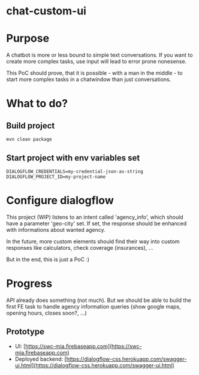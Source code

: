 # chat-custom-ui

# Purpose

A chatbot is more or less bound to simple text conversations. If you want to create more complex tasks, use input will lead to error prone nonesense.

This PoC should prove, that it is possible - with a man in the middle - to start more complex tasks in a chatwindow than just conversations.

# What to do?

## Build project
```
mvn clean package
```

## Start project with env variables set
```
DIALOGFLOW_CREDENTIALS=my-credential-json-as-string
DIALOGFLOW_PROJECT_ID=my-project-name
```

# Configure dialogflow

This project (WIP) listens to an intent called 'agency_info', which should have a parameter 'geo-city' set. If set, the response should be enhanced with informations about wanted agency.

In the future, more custom elements should find their way into custom responses like calculators, check coverage (insurances), ...

But in the end, this is just a PoC :)

# Progress

API already does something (not much). But we should be able to build the first FE task to handle agency information queries (show google maps, opening hours, closes soon?, ...)

## Prototype
* UI: [https://swc-mia.firebaseapp.com](https://swc-mia.firebaseapp.com)
* Deployed backend: [https://dialogflow-css.herokuapp.com/swagger-ui.html](https://dialogflow-css.herokuapp.com/swagger-ui.html)
